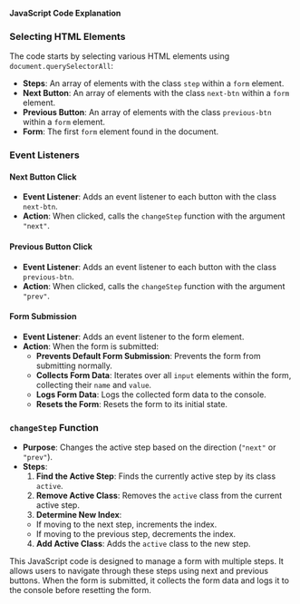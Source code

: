 **JavaScript Code Explanation**

### Selecting HTML Elements

The code starts by selecting various HTML elements using `document.querySelectorAll`:

- **Steps**: An array of elements with the class `step` within a `form` element.
- **Next Button**: An array of elements with the class `next-btn` within a `form` element.
- **Previous Button**: An array of elements with the class `previous-btn` within a `form` element.
- **Form**: The first `form` element found in the document.

### Event Listeners

#### Next Button Click

- **Event Listener**: Adds an event listener to each button with the class `next-btn`.
- **Action**: When clicked, calls the `changeStep` function with the argument `"next"`.

#### Previous Button Click

- **Event Listener**: Adds an event listener to each button with the class `previous-btn`.
- **Action**: When clicked, calls the `changeStep` function with the argument `"prev"`.

#### Form Submission

- **Event Listener**: Adds an event listener to the form element.
- **Action**: When the form is submitted:
  - **Prevents Default Form Submission**: Prevents the form from submitting normally.
  - **Collects Form Data**: Iterates over all `input` elements within the form, collecting their `name` and `value`.
  - **Logs Form Data**: Logs the collected form data to the console.
  - **Resets the Form**: Resets the form to its initial state.

### `changeStep` Function

- **Purpose**: Changes the active step based on the direction (`"next"` or `"prev"`).
- **Steps**:
  1. **Find the Active Step**: Finds the currently active step by its class `active`.
  2. **Remove Active Class**: Removes the `active` class from the current active step.
  3. **Determine New Index**:
    - If moving to the next step, increments the index.
    - If moving to the previous step, decrements the index.
  4. **Add Active Class**: Adds the `active` class to the new step.

This JavaScript code is designed to manage a form with multiple steps. It allows users to navigate through these steps using next and previous buttons. When the form is submitted, it collects the form data and logs it to the console before resetting the form.